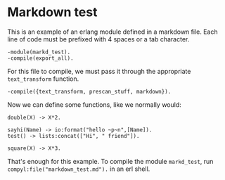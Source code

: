 Markdown test
=============

This is an example of an erlang module defined in a markdown file.  Each line of code must be prefixed with 4 spaces or a tab character.

	-module(markd_test).
	-compile(export_all).

For this file to compile, we must pass it through the appropriate `text_transform` function.

	-compile({text_transform, prescan_stuff, markdown}).

Now we can define some functions, like we normally would:

	double(X) -> X*2.
	
	sayhi(Name) -> io:format("hello ~p~n",[Name]).
	test() -> lists:concat(["Hi", " friend"]).

	square(X) -> X*3.
	
That's enough for this example.  To compile the module `markd_test`, run `compyl:file("markdown_test.md").` in an erl shell.